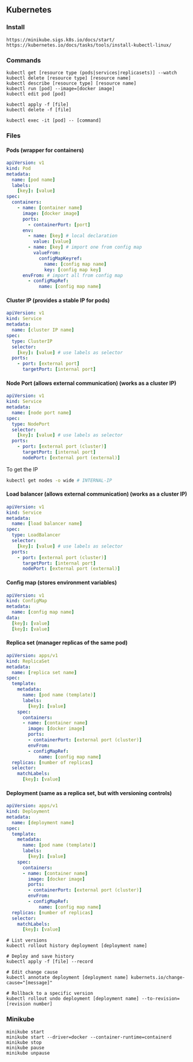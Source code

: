 ## Kubernetes

### Install

```
https://minikube.sigs.k8s.io/docs/start/
https://kubernetes.io/docs/tasks/tools/install-kubectl-linux/
```

### Commands

```
kubectl get [resource type (pods|services|replicasets)] --watch
kubectl delete [resource type] [resource name]
kubectl describe [resource type] [resource name]
kubectl run [pod] --image=[docker image]
kubectl edit pod [pod]

kubectl apply -f [file]
kubectl delete -f [file]

kubectl exec -it [pod] -- [command]
```

### Files

#### Pods (wrapper for containers)
```yaml
apiVersion: v1
kind: Pod
metadata:
  name: [pod name]
  labels:
    [key]: [value]
spec:
  containers:
    - name: [container name]
      image: [docker image]
      ports:
        - containerPort: [port]
      env:
        - name: [key] # local declaration
          value: [value]
        - name: [key] # import one from config map
          valueFrom:
            configMapKeyref:
              name: [config map name]
              key: [config map key]
      envFrom: # import all from config map
        - configMapRef:
            name: [config map name]
```

#### Cluster IP (provides a stable IP for pods)
```yaml
apiVersion: v1
kind: Service
metadata:
  name: [cluster IP name]
spec:
  type: ClusterIP
  selector:
    [key]: [value] # use labels as selector
  ports:
    - port: [external port]
      targetPort: [internal port]
```

#### Node Port (allows external communication) (works as a cluster IP)
```yaml
apiVersion: v1
kind: Service
metadata:
  name: [node port name]
spec:
  type: NodePort
  selector:
    [key]: [value] # use labels as selector
  ports:
    - port: [external port (cluster)]
      targetPort: [internal port]
      nodePort: [external port (external)]
```

To get the IP
```bash
kubectl get nodes -o wide # INTERNAL-IP
```

#### Load balancer (allows external communication) (works as a cluster IP)
```yaml
apiVersion: v1
kind: Service
metadata:
  name: [load balancer name]
spec:
  type: LoadBalancer
  selector:
    [key]: [value] # use labels as selector
  ports:
    - port: [external port (cluster)]
      targetPort: [internal port]
      nodePort: [external port (external)]
```

#### Config map (stores environment variables)
```yaml
apiVersion: v1
kind: ConfigMap
metadata:
  name: [config map name]
data:
  [key]: [value]
  [key]: [value]
```

#### Replica set (manager replicas of the same pod)
```yaml
apiVersion: apps/v1
kind: ReplicaSet
metadata:
  name: [replica set name]
spec:
  template:
    metadata:
      name: [pod name (template)]
      labels:
        [key]: [value]
    spec:
      containers:
      - name: [container name]
        image: [docker image]
        ports:
        - containerPort: [external port (cluster)]
        envFrom:
        - configMapRef:
            name: [config map name]
  replicas: [number of replicas]
  selector:
    matchLabels:
      [key]: [value]
```

#### Deployment (same as a replica set, but with versioning controls)
```yaml
apiVersion: apps/v1
kind: Deployment
metadata:
  name: [deployment name]
spec:
  template:
    metadata:
      name: [pod name (template)]
      labels:
        [key]: [value]
    spec:
      containers:
      - name: [container name]
        image: [docker image]
        ports:
        - containerPort: [external port (cluster)]
        envFrom:
        - configMapRef:
            name: [config map name]
  replicas: [number of replicas]
  selector:
    matchLabels:
      [key]: [value]
```
```
# List versions
kubectl rollout history deployment [deployment name]

# Deploy and save history
kubectl apply -f [file] --record

# Edit change cause
kubectl annotate deployment [deployment name] kubernets.io/change-cause="[message]"

# Rollback to a specific version
kubectl rollout undo deployment [deployment name] --to-revision=[revision number]
```

### Minikube

```
minikube start
minikube start --driver=docker --container-runtime=containerd
minikube stop
minikube pause
minikube unpause
```

